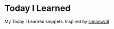 # Today I Learned

My Today I Learned snippets. Inspired by [simonw/til](https://github.com/simonw/til)
